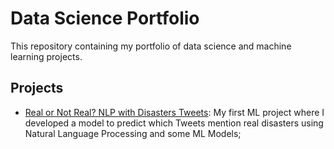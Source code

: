 # Data Science Portfolio

This repository containing my portfolio of data science and machine learning projects.

## Projects

- [Real or Not Real? NLP with Disasters Tweets](https://github.com/saorinsandro/ds-ml-portfolio/blob/4191f19b98e3b9f65d4fd6d3320875c1c6f384eb/real-or-not-disaster-tweets-nlp-model/notebooks/Real_or_Not_NLP_with_Disaster_Tweets.ipynb): My first ML project where I developed a model to predict which Tweets mention real disasters using Natural Language Processing and some ML Models;<br />


